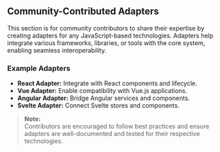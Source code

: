 ## Community-Contributed Adapters

This section is for community contributors to share their expertise by creating adapters for any JavaScript-based technologies. Adapters help integrate various frameworks, libraries, or tools with the core system, enabling seamless interoperability.

### Example Adapters

- **React Adapter:** Integrate with React components and lifecycle.
- **Vue Adapter:** Enable compatibility with Vue.js applications.
- **Angular Adapter:** Bridge Angular services and components.
- **Svelte Adapter:** Connect Svelte stores and components.

> **Note:**  
> Contributors are encouraged to follow best practices and ensure adapters are well-documented and tested for their respective technologies.
